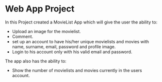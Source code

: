 # Web App Project

In this Project created a MovieList App which will give the user the ability to:

- Upload an image for the movielist.
- Comment.
- set up an account to have his/her unique movielists and movies with name, surname, email, password and profile image.
- Login to his account only with his valid email and password.


The app also has the ability to:

- Show the number of movielists and movies currently in the users account.
